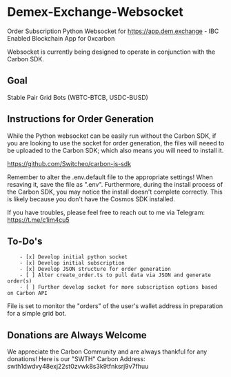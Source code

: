 # Demex-Exchange-Websocket
Order Subscription Python Websocket for <https://app.dem.exchange> - IBC Enabled Blockchain App for 0xcarbon

Websocket is currently being designed to operate in conjunction with the Carbon SDK.

## Goal
Stable Pair Grid Bots (WBTC-BTCB, USDC-BUSD)

## Instructions for Order Generation
While the Python websocket can be easily run without the Carbon SDK, if you are looking to use the socket for order generation, the files will neeed to be uploaded to the Carbon SDK; which also means you will need to install it.

<https://github.com/Switcheo/carbon-js-sdk>

Remember to alter the .env.default file to the appropriate settings! When resaving it, save the file as ".env". Furthermore, during the install process of the Carbon SDK, you may notice the install doesn't complete correctly. This is likely because you don't have the Cosmos SDK installed.

If you have troubles, please feel free to reach out to me via Telegram: <https://t.me/c1im4cu5>

## To-Do's
        - [x] Develop initial python socket
        - [x] Develop initial subscription
        - [x] Develop JSON structure for order generation
        - [ ] Alter create_order.ts to pull data via JSON and generate order(s)
        - [ ] Further develop socket for more subscription options based on Carbon API


File is set to monitor the "orders" of the user's wallet address in preparation for a simple grid bot.

## Donations are Always Welcome
We appreciate the Carbon Community and are always thankful for any donations! Here is our "SWTH" Carbon Address: swth1dwdvy48exj22st0zvwk8s3k9tfnksrj9v7fhuu
